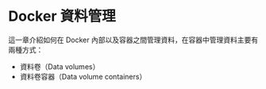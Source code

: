 # Docker 資料管理

這一章介紹如何在 Docker 內部以及容器之間管理資料，在容器中管理資料主要有兩種方式：
* 資料卷（Data volumes）
* 資料卷容器（Data volume containers）